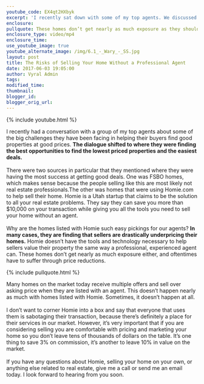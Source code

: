 ```yaml
---
youtube_code: EX4qt2HXbyk
excerpt: 'I recently sat down with some of my top agents. We discussed where they were finding some of their biggest successes, and the answer was surprising. Many of my agents were having great success in finding their buyer’s homes through Homie.com. They found that many of the homes listed through this real estate service are underpriced. To find out why that is, watch this short video.'
enclosure:
pullquote: These homes don’t get nearly as much exposure as they should.
enclosure_type: video/mp4
enclosure_time:
use_youtube_image: true
youtube_alternate_image: /img/6.1_-_Wary_-_SS.jpg
layout: post
title: The Risks of Selling Your Home Without a Professional Agent
date: 2017-06-03 19:05:00
author: Vyral Admin
tags:
modified_time:
thumbnail:
blogger_id:
blogger_orig_url:
---
```



{% include youtube.html %}

I recently had a conversation with a group of my top agents about some of the big challenges they have been facing in helping their buyers find good properties at good prices. **The dialogue shifted to where they were finding the best opportunities to find the lowest priced properties and the easiest deals.**
<br>
<br>There were two sources in particular that they mentioned where they were having the most success at getting good deals. One was FSBO homes, which makes sense because the people selling like this are most likely not real estate professionals.The other was homes that were using Homie.com to help sell their home. Homie is a Utah startup that claims to be the solution to all your real estate problems. They say they can save you more than $10,000 on your transaction while giving you all the tools you need to sell your home without an agent.
<br>
<br>Why are the homes listed with Homie such easy pickings for our agents? **In many cases, they are finding that sellers are drastically underpricing their homes.** Homie doesn’t have the tools and technology necessary to help sellers value their property the same way a professional, experienced agent can. These homes don’t get nearly as much exposure either, and oftentimes have to suffer through price reductions.

{% include pullquote.html %}

Many homes on the market today receive multiple offers and sell over asking price when they are listed with an agent. This doesn’t happen nearly as much with homes listed with Homie. Sometimes, it doesn’t happen at all.
<br>
<br>I don’t want to corner Homie into a box and say that everyone that uses them is sabotaging their transaction, because there’s definitely a place for their services in our market. However, it’s very important that if you are considering selling you are comfortable with pricing and marketing your home so you don’t leave tens of thousands of dollars on the table. It’s one thing to save 3% on commission, it’s another to leave 10% in value on the market.
<br>
<br>If you have any questions about Homie, selling your home on your own, or anything else related to real estate, give me a call or send me an email today. I look forward to hearing from you soon.
<br>